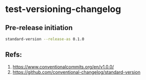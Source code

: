 # test-versioning-changelog

## Pre-release initiation

```bash
standard-version --release-as 0.1.0
```

## Refs:

1. https://www.conventionalcommits.org/en/v1.0.0/
2. https://github.com/conventional-changelog/standard-version
